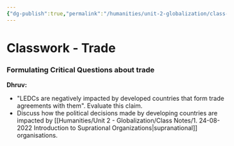 ```yaml
---
{"dg-publish":true,"permalink":"/humanities/unit-2-globalization/class-notes/8-formulating-critical-questions-about-trade/"}
---
```


# Classwork - Trade
### Formulating Critical Questions about trade
**Dhruv:**
- "LEDCs are negatively impacted by developed countries that form trade agreements with them". Evaluate this claim.
- Discuss how the political decisions made by developing countries are impacted by [[Humanities/Unit 2 - Globalization/Class Notes/1. 24-08-2022 Introduction to Suprational Organizations\|supranational]] organisations.

